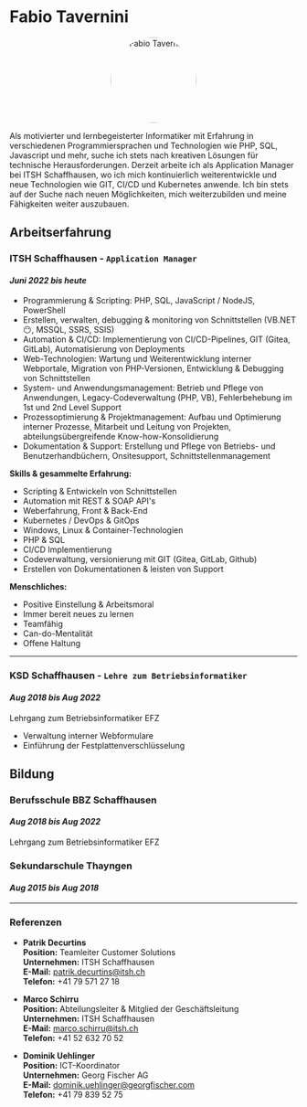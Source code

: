 # Fabio Tavernini
<p align="center">
<img src="https://tavernini.online/images/portrait.webp" alt="Fabio Tavernini" style="border-radius: 50%; width: 150px;">
</p>

Als motivierter und lernbegeisterter Informatiker mit Erfahrung in verschiedenen Programmiersprachen und Technologien wie PHP, SQL, Javascript und mehr, suche ich stets nach kreativen Lösungen für technische Herausforderungen. Derzeit arbeite ich als Application Manager bei ITSH Schaffhausen, wo ich mich kontinuierlich weiterentwickle und neue Technologien wie GIT, CI/CD und Kubernetes anwende. Ich bin stets auf der Suche nach neuen Möglichkeiten, mich weiterzubilden und meine Fähigkeiten weiter auszubauen.

## Arbeitserfahrung

### ITSH Schaffhausen - `Application Manager`

#### _Juni  2022 bis heute_

* Programmierung & Scripting: PHP, SQL, JavaScript / NodeJS, PowerShell
* Erstellen, verwalten, debugging & monitoring von Schnittstellen (VB.NET :no_mouth:, MSSQL, SSRS, SSIS)
* Automation & CI/CD: Implementierung von CI/CD-Pipelines, GIT (Gitea, GitLab), Automatisierung von Deployments
* Web-Technologien: Wartung und Weiterentwicklung interner Webportale, Migration von PHP-Versionen, Entwicklung & Debugging von Schnittstellen
* System- und Anwendungsmanagement: Betrieb und Pflege von Anwendungen, Legacy-Codeverwaltung (PHP, VB), Fehlerbehebung im 1st und 2nd Level Support
* Prozessoptimierung & Projektmanagement: Aufbau und Optimierung interner Prozesse, Mitarbeit und Leitung von Projekten, abteilungsübergreifende Know-how-Konsolidierung
* Dokumentation & Support: Erstellung und Pflege von Betriebs- und Benutzerhandbüchern, Onsitesupport, Schnittstellenmanagement

**Skills & gesammelte Erfahrung:**
* Scripting & Entwickeln von Schnittstellen
* Automation mit REST & SOAP API's
* Weberfahrung, Front & Back-End
* Kubernetes / DevOps & GitOps
* Windows, Linux & Container-Technologien
* PHP & SQL
* CI/CD Implementierung
* Codeverwaltung, versionierung mit GIT (Gitea, GitLab, Github)
* Erstellen von Dokumentationen & leisten von Support

**Menschliches:**
* Positive Einstellung & Arbeitsmoral
* Immer bereit neues zu lernen
* Teamfähig
* Can-do-Mentalität
* Offene Haltung

---

### KSD Schaffhausen - `Lehre zum Betriebsinformatiker`

#### _Aug 2018 bis Aug 2022_

Lehrgang zum Betriebsinformatiker EFZ
* Verwaltung interner Webformulare
* Einführung der Festplattenverschlüsselung

## Bildung

### Berufsschule BBZ Schaffhausen

#### _Aug 2018 bis Aug 2022_
Lehrgang zum Betriebsinformatiker EFZ

### Sekundarschule Thayngen

#### _Aug 2015 bis Aug 2018_

---

### Referenzen

- **Patrik Decurtins**  
  **Position:** Teamleiter Customer Solutions  
  **Unternehmen:** ITSH Schaffhausen  
  **E-Mail:** [patrik.decurtins@itsh.ch](mailto:patrik.decurtins@itsh.ch)  
  **Telefon:** +41 79 571 27 18  

- **Marco Schirru**  
  **Position:** Abteilungsleiter & Mitglied der Geschäftsleitung  
  **Unternehmen:** ITSH Schaffhausen  
  **E-Mail:** [marco.schirru@itsh.ch](mailto:marco.schirru@itsh.ch)  
  **Telefon:** +41 52 632 70 52

- **Dominik Uehlinger**  
  **Position:** ICT-Koordinator  
  **Unternehmen:** Georg Fischer AG  
  **E-Mail:** [dominik.uehlinger@georgfischer.com](mailto:dominik.uehlinger@georgfischer.com)  
  **Telefon:** +41 79 839 52 75 
